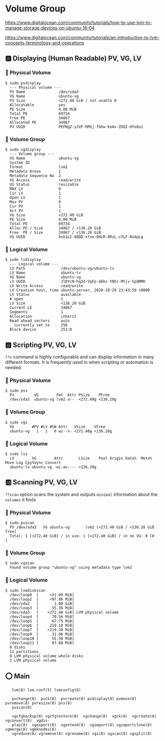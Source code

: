 # Volume Group


https://www.digitalocean.com/community/tutorials/how-to-use-lvm-to-manage-storage-devices-on-ubuntu-16-04

https://www.digitalocean.com/community/tutorials/an-introduction-to-lvm-concepts-terminology-and-operations


## :a: Displaying (Human Readable) PV, VG, LV

### :round_pushpin: Physical Volume

```
$ sudo pvdisplay
  --- Physical volume ---
  PV Name               /dev/sda3
  VG Name               ubuntu-vg
  PV Size               <272.40 GiB / not usable 0   
  Allocatable           yes 
  PE Size               4.00 MiB
  Total PE              69734
  Free PE               34867
  Allocated PE          34867
  PV UUID               PEFNgZ-yJVF-RMSj-fbhw-beAv-ZOQ2-Hfo8ui
```


### :round_pushpin: Volume Group

```
$ sudo vgdisplay
  --- Volume group ---
  VG Name               ubuntu-vg
  System ID             
  Format                lvm2
  Metadata Areas        1
  Metadata Sequence No  2
  VG Access             read/write
  VG Status             resizable
  MAX LV                0
  Cur LV                1
  Open LV               1
  Max PV                0
  Cur PV                1
  Act PV                1
  VG Size               <272.40 GiB
  PE Size               4.00 MiB
  Total PE              69734
  Alloc PE / Size       34867 / <136.20 GiB
  Free  PE / Size       34867 / <136.20 GiB
  VG UUID               8sb1LI-88DD-xtxe-0HcR-9RzL-v7LF-Ns6pLg
```

### :round_pushpin: Logical Volume

```
$ sudo lvdisplay
  --- Logical volume ---
  LV Path                /dev/ubuntu-vg/ubuntu-lv
  LV Name                ubuntu-lv
  VG Name                ubuntu-vg
  LV UUID                JlDYcN-hq2d-VqFp-mbhc-YN5r-Mtjv-SpQMMH
  LV Write Access        read/write
  LV Creation host, time ubuntu-server, 2020-10-29 23:43:59 +0000
  LV Status              available
  # open                 1
  LV Size                <136.20 GiB
  Current LE             34867
  Segments               1
  Allocation             inherit
  Read ahead sectors     auto
  - currently set to     256
  Block device           253:0
```

## :b: Scripting PV, VG, LV

`??s` command is highly configurable and can display information in many different formats. It is frequently used in when scripting or automation is needed.

### :round_pushpin: Physical Volume

```
$ sudo pvs
  PV         VG        Fmt  Attr PSize    PFree   
  /dev/sda3  ubuntu-vg lvm2 a--  <272.40g <136.20g
```


### :round_pushpin: Volume Group

```
$ sudo vgs
  VG        #PV #LV #SN Attr   VSize    VFree   
  ubuntu-vg   1   1   0 wz--n- <272.40g <136.20g
```

### :round_pushpin: Logical Volume

```
$ sudo lvs
  LV        VG        Attr       LSize    Pool Origin Data%  Meta%  Move Log Cpy%Sync Convert
  ubuntu-lv ubuntu-vg -wi-ao---- <136.20g 
```

## :ab: Scanning PV, VG, LV

`??scan` option scans the system and outputs `minimal` information about the `volumes` it finds

### :round_pushpin: Physical Volume

```
$ sudo pvscan
  PV /dev/sda3   VG ubuntu-vg       lvm2 [<272.40 GiB / <136.20 GiB free]
  Total: 1 [<272.40 GiB] / in use: 1 [<272.40 GiB] / in no VG: 0 [0   ]
```

### :round_pushpin: Volume Group

```
$ sudo vgscan
  Found volume group "ubuntu-vg" using metadata type lvm2
```

### :round_pushpin: Logical Volume

```
$ sudo lvmdiskscan
  /dev/loop0  [     <31.09 MiB] 
  /dev/loop2  [     <97.86 MiB] 
  /dev/sda2   [       1.00 GiB] 
  /dev/loop3  [      55.36 MiB] 
  /dev/sda3   [    <272.40 GiB] LVM physical volume
  /dev/loop4  [      70.56 MiB] 
  /dev/loop5  [      67.75 MiB] 
  /dev/loop6  [     219.18 MiB] 
  /dev/loop7  [    <219.20 MiB] 
  /dev/loop9  [      31.06 MiB] 
  /dev/loop10 [      55.38 MiB] 
  /dev/loop11 [      97.88 MiB] 
  0 disks
  11 partitions
  0 LVM physical volume whole disks
  1 LVM physical volume
```

## :o: Main

       lvm(8) lvm.conf(5) lvmconfig(8)

       pvchange(8)  pvck(8)  pvcreate(8) pvdisplay(8) pvmove(8) pvremove(8) pvresize(8) pvs(8)
       pvscan(8)

       vgcfgbackup(8) vgcfgrestore(8)  vgchange(8)  vgck(8)  vgcreate(8)  vgconvert(8)  vgdis‐
       play(8)  vgexport(8)  vgextend(8)  vgimport(8) vgimportclone(8) vgmerge(8) vgmknodes(8)
       vgreduce(8) vgremove(8) vgrename(8) vgs(8) vgscan(8) vgsplit(8)
